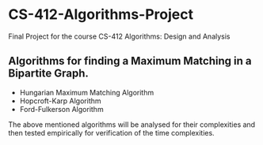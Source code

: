 # CS-412-Algorithms-Project
Final Project for the course CS-412 Algorithms: Design and Analysis

## Algorithms for finding a Maximum Matching in a Bipartite Graph.
- Hungarian Maximum Matching Algorithm
- Hopcroft-Karp Algorithm
- Ford-Fulkerson Algorithm

The above mentioned algorithms will be analysed for their complexities and then tested empirically for verification of the time complexities.
